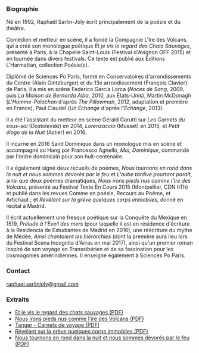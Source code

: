 ### Biographie

Né en 1992, Raphaël Sarlin-Joly écrit principalement de la poésie et du théâtre.

Comédien et metteur en scène, il a fondé la Compagnie L&#39;Ire des Volcans, qui a créé son monologue poétique _Et je vis le regard des Chats Sauvages_, présenté à Paris, à la Chapelle Saint-Louis (Festival d&#39;Avignon OFF 2015) et en tournée dans divers festivals. Ce texte est publié aux Éditions L&#39;Harmattan, collection Poésie(s).

Diplômé de Sciences Po Paris, formé en Conservatoires d&#39;arrondissements du Centre (Alain Gintzburger) et du 13e arrondissement (François Clavier) de Paris, il a mis en scène Federico García Lorca (_Noces de Sang_, 2009, puis _La Maison de Bernarda Alba_, 2010, aux États-Unis), Martin McDonagh (_L&#39;Homme-Polochon_ d&#39;après _The Pillowman_, 2012, adaptation et première en France), Paul Claudel (_Un Échange_ d&#39;après _l&#39;Échange_, 2013).

Il a été l&#39;assistant du metteur en scène Gérald Garutti sur _Les Carnets du sous-sol_ (Dostoïevski) en 2014, _Lorenzaccio_ (Musset) en 2015, et _Petit éloge de la Nuit_ (Astier) en 2016.

Il incarne en 2016 Saint Dominique dans un monologue mis en scène et accompagné au Hang par Francesco Agnello, _Moi, Dominique_, commandé par l&#39;ordre dominicain pour son huit-centenaire.

Il a également signé deux recueils de poèmes, _Nous tournons en rond dans la nuit et nous sommes dévorés par le feu_ et _L&#39;aube tardive pourtant paraît_, ainsi que deux poèmes dramatiques, _Nous irons pieds nus comme l&#39;Ire des Volcans,_ présenté au Festival Texte En Cours 2015 (Montpellier, CDN hTh) et publié dans les revues Comme en poésie, Recours au Poème, et Artichaut ; et _Révélant sur la grève quelques corps immobiles_, donné en récital à Madrid.

Il écrit actuellement une fresque poétique sur la Conquête du Mexique en 1519, _Prélude à l&#39;Eveil des mers_ (pour laquelle il est en résidence d&#39;écriture à la Residencia de Estudiantes de Madrid en 2016), une réécriture du mythe de Médée, _Ainsi chantaient les hiérarchies_ (dont la première aura lieu lors du Festival Scena Incognita d&#39;Arras en mai 2017), ainsi qu&#39;un premier roman inspiré de son voyage en Transsibérien et de sa fascination pour les cosmogonies amérindiennes. Il enseigne également à Sciences Po Paris.

### Contact

[raphael.sarlinjoly@gmail.com](mailto:raphael.sarlinjoly@gmail.com)

### Extraits

- [Et je vis le regard des chats sauvages (PDF)](/dl/raphael-sarlin-joly/raphael-sarlin-joly-et-je-vis.pdf)
- [Nous irons pieds nus comme l'ire des Volcans (PDF)](/dl/raphael-sarlin-joly/raphael-sarlin-joly-nous-irons.pdf)
- [Tanger - Carnets de voyage (PDF)](/dl/raphael-sarlin-joly/raphael-sarlin-joly-tanger.pdf)
- [Révélant sur la grève quelques corps immobiles (PDF)](/dl/raphael-sarlin-joly/raphael-sarlin-joly-greve.pdf)
- [Nous tournons en rond dans la nuit et nous sommes dévorés par le feu (PDF)](/dl/raphael-sarlin-joly/raphael-sarlin-joly-nous-tournerons.pdf)
